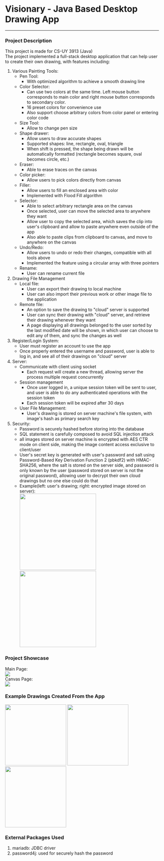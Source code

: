 # Visionary - Java Based Desktop Drawing App

---

### Project Description

This project is made for CS-UY 3913 (Java)\
The project implemented a full-stack desktop application that can help user to create their own drawing, with features including:

1. Various Painting Tools:
    - Pen Tool:
        - With optimized algorithm to achieve a smooth drawing line
    - Color Selector:
        - Can use two colors at the same time. Left mouse button corresponds to main color and right mouse button corresponds to secondary color.
        - 16 preset colors for convenience use
        - Also support choose arbitrary colors from color panel or entering color code
    - Size Tool:
        - Allow to change pen size
    - Shape drawer:
        - Allow users to draw accurate shapes
        - Supported shapes: line, rectangle, oval, triangle
        - When shift is pressed, the shape being drawn will be automatically formatted (rectangle becomes square, oval becomes circle, etc.)
    - Eraser:
        - Able to erase traces on the canvas
    - Color picker:
        - Allow users to pick colors directly from canvas
    - Filler:
        - Allow users to fill an enclosed area with color
        - Implemented with Flood Fill algorithm
    - Selector:
        - Able to select arbitrary rectangle area on the canvas
        - Once selected, user can move the selected area to anywhere they want
        - Allow user to copy the selected area, which saves the clip into user's clipboard and allow to paste anywhere even outside of the app
        - Also able to paste clips from clipboard to canvas, and move to anywhere on the canvas
    - Undo/Redo:
        - Allow users to undo or redo their changes, compatible with all tools above
        - Implemented the feature using a circular array with three pointers
    - Rename:
        - User can rename current file
2. Drawing File Management
    - Local file:
        - User can export their drawing to local machine
        - User can also import their previous work or other image file to the application
    - Remote file:
        - An option to save the drawing to "cloud" server is supported
        - User can sync their drawing with "cloud" server, and retrieve their drawing whenever they want
        - A page displaying all drawings belonged to the user sorted by the last modified date will be shown, in which user can choose to edit any of them, and sync the changes as well
3. Register/Login System:
    - User must register an account to use the app
    - Once properly entered the username and password, user is able to log in, and see all of their drawings on "cloud" server
4. Server:
    - Communicate with client using socket
        - Each request will create a new thread, allowing server the process multiple request concurrently
    - Session management
        - Once user logged in, a unique session token will be sent to user, and user is able to do any authenticated operations with the session token
        - Each session token will be expired after 30 days
    - User File Management:
        - User's drawing is stored on server machine's file system, with image's hash as primary search key
5. Security:
    - Password is securely hashed before storing into the database
    - SQL statement is carefully composed to avoid SQL injection attack
    - all images stored on server machine is encrypted with AES CTR mode on client side, making the image content access exclusive to client/user
    - User's secret key is generated with user's password and salt using Password-Based Key Derivation Function 2 (pbkdf2) with HMAC-SHA256, where the salt is stored on the server side, and password is only known by the user (password stored on server is not the original password), allowing user to decrypt their own cloud drawings but no one else could do that
    - Example(left: user's drawing; right: encrypted image stored on server):\
      <img src="https://user-images.githubusercontent.com/53324229/236570351-95bdc8ec-1576-4de6-a983-5d8cad9282ca.png" width="250">
      <img src="https://user-images.githubusercontent.com/53324229/236570411-4e855474-c8bf-45ba-a599-3761e53eacb3.png" width="250">

### Project Showcase

Main Page:\
<img src="https://user-images.githubusercontent.com/53324229/236704196-98764bbc-74a4-49f6-8fa4-4b59c554ab60.png">\
Canvas Page:\
<img src="https://user-images.githubusercontent.com/53324229/236704204-9ffb3e4a-1c0e-4604-b142-035ef720674e.png">

### Example Drawings Created From the App

<p float="left">
<img src="https://user-images.githubusercontent.com/53324229/236704244-d2f5b603-d669-42cf-92a4-8708df78238c.png" width="200">
<img src="https://user-images.githubusercontent.com/53324229/236704247-eb7c0acc-16a0-4701-91f3-a966b45acc25.png" width="200">
<img src="https://user-images.githubusercontent.com/53324229/236704248-1c816487-559c-4acf-893c-6ac10a4c9afb.png" width="200">
</p>

### External Packages Used

1. mariadb: JDBC driver
2. password4j: used for securely hash the password

